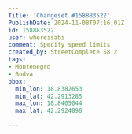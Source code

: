 ```yaml
---
Title: 'Changeset #158883522'
PublishDate: 2024-11-08T07:16:01Z
id: 158883522
user: whereisabi
comment: Specify speed limits
created_by: StreetComplete 58.2
tags:
- Montenegro
- Budva
bbox:
  min_lon: 18.8382653
  min_lat: 42.2913285
  max_lon: 18.8405044
  max_lat: 42.2924898

---
```

